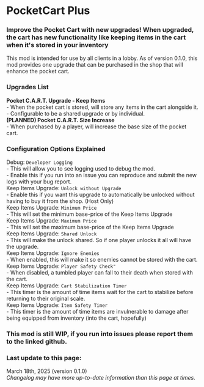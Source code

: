 # PocketCart Plus

### Improve the Pocket Cart with new upgrades! When upgraded, the cart has new functionality like keeping items in the cart when it's stored in your inventory  

This mod is intended for use by all clients in a lobby. As of version 0.1.0, this mod provides one upgrade that can be purchased in the shop that will enhance the pocket cart.  

### Upgrades List
**Pocket C.A.R.T. Upgrade - Keep Items**  
	- When the pocket cart is stored, will store any items in the cart alongside it.  
	- Configurable to be a shared upgrade or by individual.  
**(PLANNED) Pocket C.A.R.T. Size Increase**  
	- When purchased by a player, will increase the base size of the pocket cart.  

### Configuration Options Explained

Debug: ``Developer Logging``  
    - This will allow you to see logging used to debug the mod.  
    - Enable this if you run into an issue you can reproduce and submit the new logs with your bug report.  
Keep Items Upgrade: ``Unlock without Upgrade``  
    - Enable this if you want this upgrade to automatically be unlocked without having to buy it from the shop. (Host Only)  
Keep Items Upgrade: ``Minimum Price``  
    - This will set the minimum base-price of the Keep Items Upgrade  
Keep Items Upgrade: ``Maximum Price``  
    - This will set the maximum base-price of the Keep Items Upgrade  
Keep Items Upgrade: ``Shared Unlock``  
    - This will make the unlock shared. So if one player unlocks it all will have the upgrade.  
Keep Items Upgrade: ``Ignore Enemies``  
    - When enabled, this will make it so enemies cannot be stored with the cart.  
Keep Items Upgrade: ``Player Safety Check"``  
    - When disabled, a tumbled player can fall to their death when stored with the cart.  
Keep Items Upgrade: ``Cart Stabilization Timer``  
    - This timer is the amount of time items wait for the cart to stabilize before returning to their original scale.  
Keep Items Upgrade: ``Item Safety Timer``  
    - This timer is the amount of time items are invulnerable to damage after being equipped from inventory (into the cart, hopefully)  

### This mod is still WIP, if you run into issues please report them to the linked github.  

### Last update to this page:  
March 18th, 2025 (version 0.1.0)  
*Changelog may have more up-to-date information than this page at times.*
